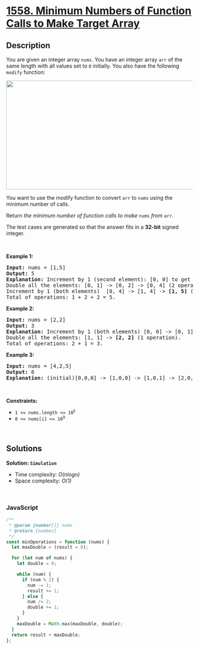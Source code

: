 # [1558. Minimum Numbers of Function Calls to Make Target Array](https://leetcode.com/problems/minimum-numbers-of-function-calls-to-make-target-array)

## Description

<div class="xFUwe" data-track-load="description_content"><p>You are given an integer array <code>nums</code>. You have an integer array <code>arr</code> of the same length with all values set to <code>0</code> initially. You also have the following <code>modify</code> function:</p>
<img alt="" src="https://assets.leetcode.com/uploads/2020/07/10/sample_2_1887.png" style="width: 573px; height: 294px;">
<p>You want to use the modify function to convert <code>arr</code> to <code>nums</code> using the minimum number of calls.</p>

<p>Return <em>the minimum number of function calls to make </em><code>nums</code><em> from </em><code>arr</code>.</p>

<p>The test cases are generated so that the answer fits in a <strong>32-bit</strong> signed integer.</p>

<p>&nbsp;</p>
<p><strong class="example">Example 1:</strong></p>

<pre><strong>Input:</strong> nums = [1,5]
<strong>Output:</strong> 5
<strong>Explanation:</strong> Increment by 1 (second element): [0, 0] to get [0, 1] (1 operation).
Double all the elements: [0, 1] -&gt; [0, 2] -&gt; [0, 4] (2 operations).
Increment by 1 (both elements)  [0, 4] -&gt; [1, 4] -&gt; <strong>[1, 5]</strong> (2 operations).
Total of operations: 1 + 2 + 2 = 5.
</pre>

<p><strong class="example">Example 2:</strong></p>

<pre><strong>Input:</strong> nums = [2,2]
<strong>Output:</strong> 3
<strong>Explanation:</strong> Increment by 1 (both elements) [0, 0] -&gt; [0, 1] -&gt; [1, 1] (2 operations).
Double all the elements: [1, 1] -&gt; <strong>[2, 2]</strong> (1 operation).
Total of operations: 2 + 1 = 3.
</pre>

<p><strong class="example">Example 3:</strong></p>

<pre><strong>Input:</strong> nums = [4,2,5]
<strong>Output:</strong> 6
<strong>Explanation:</strong> (initial)[0,0,0] -&gt; [1,0,0] -&gt; [1,0,1] -&gt; [2,0,2] -&gt; [2,1,2] -&gt; [4,2,4] -&gt; <strong>[4,2,5]</strong>(nums).
</pre>

<p>&nbsp;</p>
<p><strong>Constraints:</strong></p>

<ul>
	<li><code>1 &lt;= nums.length &lt;= 10<sup>5</sup></code></li>
	<li><code>0 &lt;= nums[i] &lt;= 10<sup>9</sup></code></li>
</ul>
</div>

<p>&nbsp;</p>

## Solutions

**Solution: `Simulation`**

- Time complexity: <em>O(nlogn)</em>
- Space complexity: <em>O(1)</em>

<p>&nbsp;</p>

### **JavaScript**

```js
/**
 * @param {number[]} nums
 * @return {number}
 */
const minOperations = function (nums) {
  let maxDouble = (result = 0);

  for (let num of nums) {
    let double = 0;

    while (num) {
      if (num % 2) {
        num -= 1;
        result += 1;
      } else {
        num /= 2;
        double += 1;
      }
    }
    maxDouble = Math.max(maxDouble, double);
  }
  return result + maxDouble;
};
```
